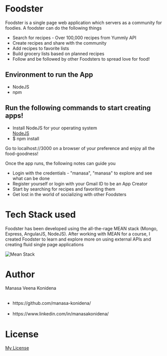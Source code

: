 <h1>Foodster</h1>

<p>Foodster is a single page web application which servers as a community for foodies. A foodster can do the following things</p>

<ul>
	<li>Search for recipes - Over 100,000 recipes from Yummly API</li>
	<li>Create recipes and share with the community</li>
	<li>Add recipes to favorite lists</li>
	<li>Build grocery lists based on planned recipes</li>
	<li>Follow and be followed by other Foodsters to spread love for food!</li>
</ul>


<h2>Environment to run the App</h2>

<ul>
	<li>NodeJS</li>
	<li>npm</li>
</ul>

<h2>Run the following commands to start creating apps!</h2>

<ul>
	<li>Install NodeJS for your operating system</li><a href="https://nodejs.org/en/download/">NodeJS</a>
	<li>$ npm install</li>
</ul>

<p>Go to localhost://3000 on a browser of your preference and enjoy all the food-goodness!</p>
<p>Once the app runs, the following notes can guide you</p>



<ul>
	<li>Login with the credentials - "manasa", "manasa" to explore and see what can be done</li>
	<li>Register yourself or login with your Gmail ID to be an App Creator</li>
	<li>Start by searching for recipes and favoriting them</li>
	<li>Get lost in the world of socializing with other Foodsters</li>
</ul>

<h1>Tech Stack used</h1>
<p>Foodster has been developed using the all-the-rage MEAN stack (Mongo, Express, AngularJS, NodeJS). After working with MEAN for a course, I created Foodster to learn and explore more on using external APIs and creating fluid single page applications</p>

<div>
	<img src="http://evincedev.com/blog/wp-content/uploads/2017/07/Mean.jpg" alt="Mean Stack">
</div>

<h1>Author</h1>
<p>Manasa Veena Konidena</p>
<ul>
  <li>https://github.com/manasa-konidena/</li>
  <li>https://www.linkedin.com/in/manasakonidena/</li>
</ul>


<h1>License</h1>
<p><a href="https://github.com/manasa-konidena/App-Creator/blob/master/LICENSE">My License</a></p>